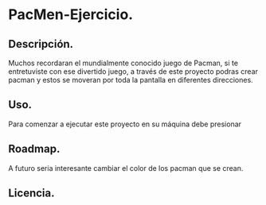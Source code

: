 # PacMen-Ejercicio.
## Descripción.
Muchos recordaran el mundialmente conocido juego de Pacman, si te entretuviste con ese divertido juego, a través de este proyecto podras crear pacman y estos se moveran por toda la pantalla en diferentes direcciones.
## Uso.
Para comenzar a ejecutar este proyecto en su máquina debe presionar 
## Roadmap.
A futuro seria interesante cambiar el color de los pacman que se crean.
## Licencia.
